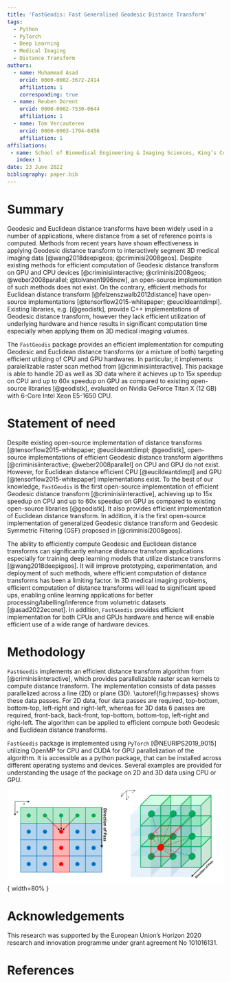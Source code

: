 ```yaml
---
title: 'FastGeodis: Fast Generalised Geodesic Distance Transform'
tags:
  - Python
  - PyTorch
  - Deep Learning
  - Medical Imaging
  - Distance Transform
authors:
  - name: Muhammad Asad
    orcid: 0000-0002-3672-2414
    affiliation: 1
    corresponding: true
  - name: Reuben Dorent
    orcid: 0000-0002-7530-0644
    affiliation: 1
  - name: Tom Vercauteren
    orcid: 0000-0003-1794-0456
    affiliation: 1
affiliations:
 - name: School of Biomedical Engineering & Imaging Sciences, King’s College London, UK
   index: 1
date: 23 June 2022
bibliography: paper.bib
---
```


# Summary 

  
Geodesic and Euclidean distance transforms have been widely used in a number of applications, where distance from a set of reference points is computed. Methods from recent years have shown effectiveness in applying Geodesic distance transform to interactively segment 3D medical imaging data [@wang2018deepigeos; @criminisi2008geos]. Despite existing methods for efficient computation of Geodesic distance transform on GPU and CPU devices [@criminisiinteractive; @criminisi2008geos; @weber2008parallel; @toivanen1996new], an open-source implementation of such methods does not exist. 
On the contrary, efficient methods for Euclidean distance transform [@felzenszwalb2012distance] have open-source implementations [@tensorflow2015-whitepaper; @eucildeantdimpl]. Existing libraries, e.g. [@geodistk], provide C++ implementations of Geodesic distance transform, however they lack efficient utilization of underlying hardware and hence results in significant computation time especially when applying them on 3D medical imaging volumes.  

The `FastGeodis` package provides an efficient implementation for computing Geodesic and Euclidean distance transforms (or a mixture of both) targeting efficient utilizing of CPU and GPU hardwares. In particular, it implements paralellizable raster scan method from [@criminisiinteractive]. This package is able to handle 2D as well as 3D data where it achieves up to 15x speedup on CPU and up to 60x speedup on GPU as compared to existing open-source libraries [@geodistk], evaluated on Nvidia GeForce Titan X (12 GB) with 6-Core Intel Xeon E5-1650 CPU. 


# Statement of need 


 
Despite existing open-source implementation of distance transforms [@tensorflow2015-whitepaper; @eucildeantdimpl; @geodistk], open-source implementations of efficient Geodesic distance transform algorithms [@criminisiinteractive; @weber2008parallel] on CPU and GPU do not exist. However, for Euclidean distance efficient CPU [@eucildeantdimpl] and GPU [@tensorflow2015-whitepaper] implementations exist. To the best of our knowledge, `FastGeodis` is the first open-source implementation of efficient Geodesic distance transform [@criminisiinteractive], achieving up to 15x speedup on CPU and up to 60x speedup on GPU as compared to existing open-source libraries [@geodistk]. It also provides efficient implementation of Euclidean distance transform. In addition, it is the first open-source implementation of generalized Geodesic distance transform and Geodesic Symmetric Filtering (GSF) proposed in [@criminisi2008geos]. 

  

The ability to efficiently compute Geodesic and Euclidean distance transforms can significantly enhance distance transform applications especially for training deep learning models that utilize distance transforms [@wang2018deepigeos]. It will improve prototyping, experimentation, and deployment of such methods, where efficient computation of distance transforms has been a limiting factor. In 3D medical imaging problems, efficient computation of distance transforms will lead to significant speed ups, enabling online learning applications for better processing/labelling/inference from volumetric datasets [@asad2022econet].  In addition, `FastGeodis` provides efficient implementation for both CPUs and GPUs hardware and hence will enable efficient use of a wide range of hardware devices. 

  

# Methodology 

  

`FastGeodis` implements an efficient distance transform algorithm from [@criminisiinteractive], which provides parallelizable raster scan kernels to compute distance transform. The implementation consists of data passes parallelized across a line (2D) or plane (3D). \autoref{fig:hwpasses} shows these data passes. For 2D data, four data passes are required, top-bottom, bottom-top, left-right and right-left, whereas for 3D data 6 passes are required, front-back, back-front, top-bottom, bottom-top, left-right and right-left. The algorithm can be applied to efficient compute both Geodesic and Euclidean distance transforms.

  

`FastGeodis` package is implemented using `PyTorch` [@NEURIPS2019_9015] utilizing OpenMP for CPU and CUDA for GPU parallelization of the algorithm. It is accessible as a python package, that can be installed across different operating systems and devices. Several examples are provided for understanding the usage of the package on 2D and 3D data using CPU or GPU.

  

![Raster scan passes in FastGeodis.\label{fig:hwpasses}](FastGeodis.png){ width=80% } 

# Acknowledgements

This research was supported by the European Union’s Horizon 2020 research and innovation programme under grant agreement No 101016131. 

# References